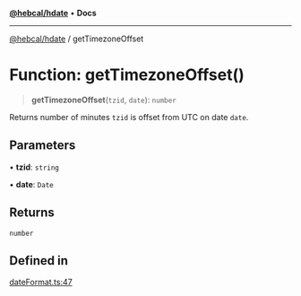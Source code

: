 [**@hebcal/hdate**](../README.md) • **Docs**

***

[@hebcal/hdate](../globals.md) / getTimezoneOffset

# Function: getTimezoneOffset()

> **getTimezoneOffset**(`tzid`, `date`): `number`

Returns number of minutes `tzid` is offset from UTC on date `date`.

## Parameters

• **tzid**: `string`

• **date**: `Date`

## Returns

`number`

## Defined in

[dateFormat.ts:47](https://github.com/hebcal/hdate-js/blob/0598d33c365bb80f37dc49c0f800617668c63a8d/src/dateFormat.ts#L47)
